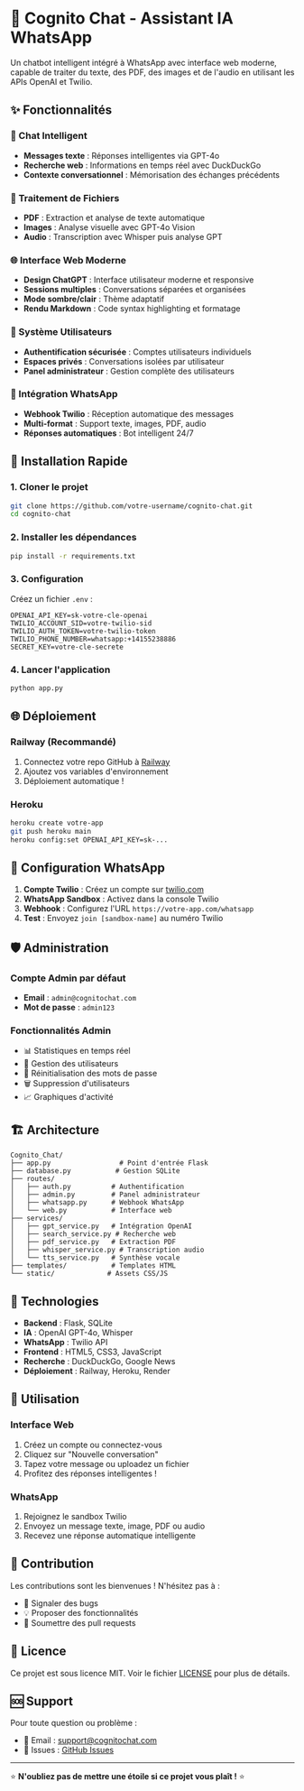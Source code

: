 # 🤖 Cognito Chat - Assistant IA WhatsApp

Un chatbot intelligent intégré à WhatsApp avec interface web moderne, capable de traiter du texte, des PDF, des images et de l'audio en utilisant les APIs OpenAI et Twilio.

## ✨ Fonctionnalités

### 💬 Chat Intelligent
- **Messages texte** : Réponses intelligentes via GPT-4o
- **Recherche web** : Informations en temps réel avec DuckDuckGo
- **Contexte conversationnel** : Mémorisation des échanges précédents

### 📁 Traitement de Fichiers
- **PDF** : Extraction et analyse de texte automatique
- **Images** : Analyse visuelle avec GPT-4o Vision
- **Audio** : Transcription avec Whisper puis analyse GPT

### 🌐 Interface Web Moderne
- **Design ChatGPT** : Interface utilisateur moderne et responsive
- **Sessions multiples** : Conversations séparées et organisées
- **Mode sombre/clair** : Thème adaptatif
- **Rendu Markdown** : Code syntax highlighting et formatage

### 👥 Système Utilisateurs
- **Authentification sécurisée** : Comptes utilisateurs individuels
- **Espaces privés** : Conversations isolées par utilisateur
- **Panel administrateur** : Gestion complète des utilisateurs

### 📱 Intégration WhatsApp
- **Webhook Twilio** : Réception automatique des messages
- **Multi-format** : Support texte, images, PDF, audio
- **Réponses automatiques** : Bot intelligent 24/7

## 🚀 Installation Rapide

### 1. Cloner le projet
```bash
git clone https://github.com/votre-username/cognito-chat.git
cd cognito-chat
```

### 2. Installer les dépendances
```bash
pip install -r requirements.txt
```

### 3. Configuration
Créez un fichier `.env` :
```env
OPENAI_API_KEY=sk-votre-cle-openai
TWILIO_ACCOUNT_SID=votre-twilio-sid
TWILIO_AUTH_TOKEN=votre-twilio-token
TWILIO_PHONE_NUMBER=whatsapp:+14155238886
SECRET_KEY=votre-cle-secrete
```

### 4. Lancer l'application
```bash
python app.py
```

## 🌐 Déploiement

### Railway (Recommandé)
1. Connectez votre repo GitHub à [Railway](https://railway.app)
2. Ajoutez vos variables d'environnement
3. Déploiement automatique !

### Heroku
```bash
heroku create votre-app
git push heroku main
heroku config:set OPENAI_API_KEY=sk-...
```

## 📱 Configuration WhatsApp

1. **Compte Twilio** : Créez un compte sur [twilio.com](https://twilio.com)
2. **WhatsApp Sandbox** : Activez dans la console Twilio
3. **Webhook** : Configurez l'URL `https://votre-app.com/whatsapp`
4. **Test** : Envoyez `join [sandbox-name]` au numéro Twilio

## 🛡️ Administration

### Compte Admin par défaut
- **Email** : `admin@cognitochat.com`
- **Mot de passe** : `admin123`

### Fonctionnalités Admin
- 📊 Statistiques en temps réel
- 👥 Gestion des utilisateurs
- 🔑 Réinitialisation des mots de passe
- 🗑️ Suppression d'utilisateurs
- 📈 Graphiques d'activité

## 🏗️ Architecture

```
Cognito_Chat/
├── app.py                 # Point d'entrée Flask
├── database.py           # Gestion SQLite
├── routes/
│   ├── auth.py          # Authentification
│   ├── admin.py         # Panel administrateur
│   ├── whatsapp.py      # Webhook WhatsApp
│   └── web.py           # Interface web
├── services/
│   ├── gpt_service.py   # Intégration OpenAI
│   ├── search_service.py # Recherche web
│   ├── pdf_service.py   # Extraction PDF
│   ├── whisper_service.py # Transcription audio
│   └── tts_service.py   # Synthèse vocale
├── templates/           # Templates HTML
└── static/             # Assets CSS/JS
```

## 🔧 Technologies

- **Backend** : Flask, SQLite
- **IA** : OpenAI GPT-4o, Whisper
- **WhatsApp** : Twilio API
- **Frontend** : HTML5, CSS3, JavaScript
- **Recherche** : DuckDuckGo, Google News
- **Déploiement** : Railway, Heroku, Render

## 📝 Utilisation

### Interface Web
1. Créez un compte ou connectez-vous
2. Cliquez sur "Nouvelle conversation"
3. Tapez votre message ou uploadez un fichier
4. Profitez des réponses intelligentes !

### WhatsApp
1. Rejoignez le sandbox Twilio
2. Envoyez un message texte, image, PDF ou audio
3. Recevez une réponse automatique intelligente

## 🤝 Contribution

Les contributions sont les bienvenues ! N'hésitez pas à :
- 🐛 Signaler des bugs
- 💡 Proposer des fonctionnalités
- 🔧 Soumettre des pull requests

## 📄 Licence

Ce projet est sous licence MIT. Voir le fichier [LICENSE](LICENSE) pour plus de détails.

## 🆘 Support

Pour toute question ou problème :
- 📧 Email : support@cognitochat.com
- 🐛 Issues : [GitHub Issues](https://github.com/votre-username/cognito-chat/issues)

---

⭐ **N'oubliez pas de mettre une étoile si ce projet vous plaît !** ⭐